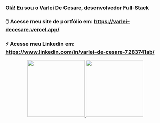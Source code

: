 ### Olá! Eu sou o Varlei De Cesare, desenvolvedor Full-Stack
### 🖱️ Acesse meu site de portfólio em: https://varlei-decesare.vercel.app/
### ⚡ Acesse meu Linkedin em: https://www.linkedin.com/in/varlei-de-cesare-7283741ab/

<div align="center">
        <a href="https://github.com/VarleiDeCesare">
        <img height="180em" src="https://github-readme-stats.vercel.app/api?username=VarleiDeCesare&show_icons=true&theme=dark&include_all_commits=true&count_private=true"/>
        <img height="180em" src="https://github-readme-stats.vercel.app/api/top-langs/?username=VarleiDeCesare&layout=compact&langs_count=7&theme=dark"/>
      </div>

